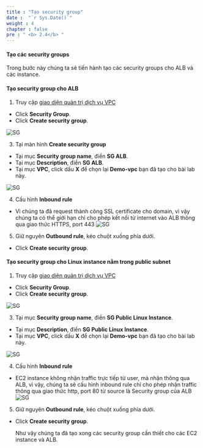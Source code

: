 ```yaml
---
title : "Tạo security group"
date :  "`r Sys.Date()`" 
weight : 4
chapter : false
pre : " <b> 2.4</b> "
---
```


#### Tạo các security groups

Trong bước này chúng ta sẽ tiến hành tạo các security groups cho ALB và các instance. 

#### Tạo security group cho ALB 

1. Truy cập [giao diện quản trị dịch vụ VPC](https://console.aws.amazon.com/vpc)
  + Click **Security Group**.  
  + Click **Create security group**.

![SG](/images/2.prerequisite/019-createsg.png)

3. Tại màn hình **Create security group**
  + Tại mục **Security group name**, điền **SG ALB**. 
  + Tại mục **Description**, điền **SG ALB**.
  + Tại mục **VPC**, click dấu **X** để chọn lại **Demo-vpc** bạn đã tạo cho bài lab này.

![SG](/images/2.prerequisite/007-createsgalb.png)

4. Cấu hình **Inbound rule** 
  + Vì chúng ta đã request thành công SSL certificate cho domain, vì vậy chúng ta có thể giới hạn chỉ cho phép kết nối từ internet vào ALB thông qua giao thức HTTPS, port 443
  ![SG](/images/2.prerequisite/008-createsgalb.png)

5. Giữ nguyên **Outbound rule**, kéo chuột xuống phía dưới.
  + Click **Create security group**.

#### Tạo security group cho Linux instance nằm trong public subnet 

1. Truy cập [giao diện quản trị dịch vụ VPC](https://console.aws.amazon.com/vpc)
  + Click **Security Group**.  
  + Click **Create security group**.

![SG](/images/2.prerequisite/019-createsg.png)

3. Tại mục **Security group name**, điền **SG Public Linux Instance**. 
  + Tại mục **Description**, điền **SG Public Linux Instance**.
  + Tại mục **VPC**, click dấu **X** để chọn lại **Demo-vpc** bạn đã tạo cho bài lab này.

![SG](/images/2.prerequisite/009-createec2sg.png)

4. Cấu hình **Inbound rule** 
  + EC2 instance không nhận traffic trực tiếp từ user, mà nhận thông qua ALB, vì vậy, chúng ta sẽ cấu hình inbound rule chỉ cho phép nhận traffic thông qua giao thức http, port 80 từ source là Security group của ALB
  ![SG](/images/2.prerequisite/010-createec2sg.png)

5. Giữ nguyên **Outbound rule**, kéo chuột xuống phía dưới.
  + Click **Create security group**.

    Như vậy chúng ta đã tạo xong các security group cần thiết cho các EC2 instance và ALB.